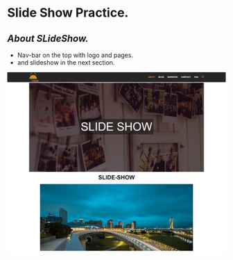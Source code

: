 #  Slide Show Practice. 

## _About SLideShow._
- Nav-bar on the top with logo and pages.
- and slideshow in the next section.

![N](/slideshow-prac/images/Slide-Show-Practice.png)

